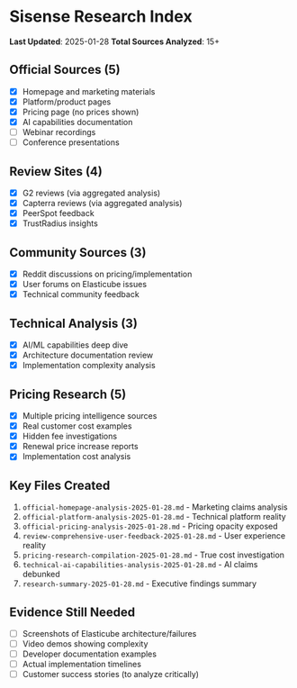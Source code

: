 # Sisense Research Index
**Last Updated**: 2025-01-28
**Total Sources Analyzed**: 15+

## Official Sources (5)
- [x] Homepage and marketing materials
- [x] Platform/product pages
- [x] Pricing page (no prices shown)
- [x] AI capabilities documentation
- [ ] Webinar recordings
- [ ] Conference presentations

## Review Sites (4)
- [x] G2 reviews (via aggregated analysis)
- [x] Capterra reviews (via aggregated analysis)
- [x] PeerSpot feedback
- [x] TrustRadius insights

## Community Sources (3)
- [x] Reddit discussions on pricing/implementation
- [x] User forums on Elasticube issues
- [x] Technical community feedback

## Technical Analysis (3)
- [x] AI/ML capabilities deep dive
- [x] Architecture documentation review
- [x] Implementation complexity analysis

## Pricing Research (5)
- [x] Multiple pricing intelligence sources
- [x] Real customer cost examples
- [x] Hidden fee investigations
- [x] Renewal price increase reports
- [x] Implementation cost analysis

## Key Files Created
1. `official-homepage-analysis-2025-01-28.md` - Marketing claims analysis
2. `official-platform-analysis-2025-01-28.md` - Technical platform reality
3. `official-pricing-analysis-2025-01-28.md` - Pricing opacity exposed
4. `review-comprehensive-user-feedback-2025-01-28.md` - User experience reality
5. `pricing-research-compilation-2025-01-28.md` - True cost investigation
6. `technical-ai-capabilities-analysis-2025-01-28.md` - AI claims debunked
7. `research-summary-2025-01-28.md` - Executive findings summary

## Evidence Still Needed
- [ ] Screenshots of Elasticube architecture/failures
- [ ] Video demos showing complexity
- [ ] Developer documentation examples
- [ ] Actual implementation timelines
- [ ] Customer success stories (to analyze critically)